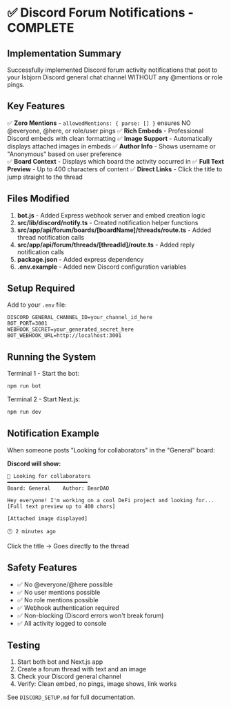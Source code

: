 # ✅ Discord Forum Notifications - COMPLETE

## Implementation Summary

Successfully implemented Discord forum activity notifications that post to your Isbjorn Discord general chat channel WITHOUT any @mentions or role pings.

## Key Features

✅ **Zero Mentions** - `allowedMentions: { parse: [] }` ensures NO @everyone, @here, or role/user pings
✅ **Rich Embeds** - Professional Discord embeds with clean formatting
✅ **Image Support** - Automatically displays attached images in embeds
✅ **Author Info** - Shows username or "Anonymous" based on user preference  
✅ **Board Context** - Displays which board the activity occurred in
✅ **Full Text Preview** - Up to 400 characters of content
✅ **Direct Links** - Click the title to jump straight to the thread

## Files Modified

1. **bot.js** - Added Express webhook server and embed creation logic
2. **src/lib/discord/notify.ts** - Created notification helper functions
3. **src/app/api/forum/boards/[boardName]/threads/route.ts** - Added thread notification calls
4. **src/app/api/forum/threads/[threadId]/route.ts** - Added reply notification calls
5. **package.json** - Added express dependency
6. **.env.example** - Added new Discord configuration variables

## Setup Required

Add to your `.env` file:

```env
DISCORD_GENERAL_CHANNEL_ID=your_channel_id_here
BOT_PORT=3001
WEBHOOK_SECRET=your_generated_secret_here
BOT_WEBHOOK_URL=http://localhost:3001
```

## Running the System

Terminal 1 - Start the bot:
```bash
npm run bot
```

Terminal 2 - Start Next.js:
```bash
npm run dev
```

## Notification Example

When someone posts "Looking for collaborators" in the "General" board:

**Discord will show:**
```
🧵 Looking for collaborators
━━━━━━━━━━━━━━━━━━━━━━━━━━
Board: General    Author: BearDAO

Hey everyone! I'm working on a cool DeFi project and looking for...
[Full text preview up to 400 chars]

[Attached image displayed]

🕐 2 minutes ago
```

Click the title → Goes directly to the thread

## Safety Features

- ✅ No @everyone/@here possible
- ✅ No user mentions possible
- ✅ No role mentions possible
- ✅ Webhook authentication required
- ✅ Non-blocking (Discord errors won't break forum)
- ✅ All activity logged to console

## Testing

1. Start both bot and Next.js app
2. Create a forum thread with text and an image
3. Check your Discord general channel
4. Verify: Clean embed, no pings, image shows, link works

See `DISCORD_SETUP.md` for full documentation.
